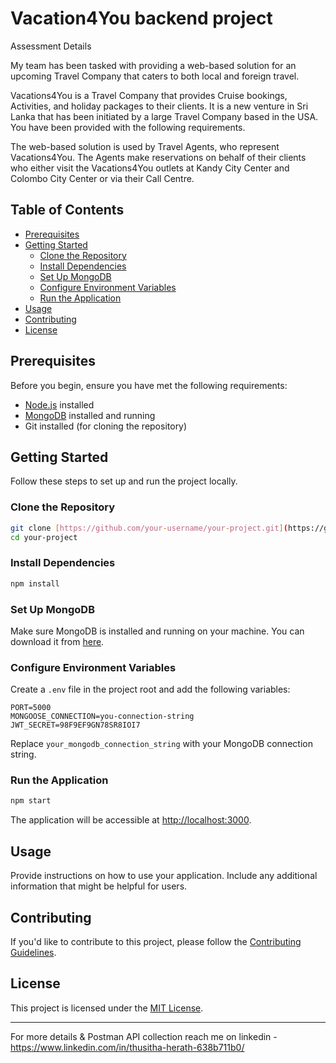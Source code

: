 # Vacation4You backend project 

Assessment Details

My team has been tasked with providing a web-based solution for an upcoming Travel Company that caters to both local and foreign travel.

Vacations4You is a Travel Company that provides Cruise bookings, Activities, and holiday packages to their clients. It is a new venture in Sri Lanka that has been initiated by a large Travel Company based in the USA. You have been provided with the following requirements.

The web-based solution is used by Travel Agents, who represent Vacations4You. The Agents make reservations on behalf of their clients who either visit the Vacations4You outlets at Kandy City Center and Colombo City Center or via their Call Centre.  

## Table of Contents

- [Prerequisites](#prerequisites)
- [Getting Started](#getting-started)
  - [Clone the Repository](#clone-the-repository)
  - [Install Dependencies](#install-dependencies)
  - [Set Up MongoDB](#set-up-mongodb)
  - [Configure Environment Variables](#configure-environment-variables)
  - [Run the Application](#run-the-application)
- [Usage](#usage)
- [Contributing](#contributing)
- [License](#license)

## Prerequisites

Before you begin, ensure you have met the following requirements:

- [Node.js](https://nodejs.org/) installed
- [MongoDB](https://www.mongodb.com/) installed and running
- Git installed (for cloning the repository)

## Getting Started

Follow these steps to set up and run the project locally.

### Clone the Repository

```bash
git clone [https://github.com/your-username/your-project.git](https://github.com/ThusithaHerath/Web-API-Backend.git)
cd your-project
```

### Install Dependencies

```bash
npm install
```

### Set Up MongoDB

Make sure MongoDB is installed and running on your machine. You can download it from [here](https://www.mongodb.com/try/download/community).

### Configure Environment Variables

Create a `.env` file in the project root and add the following variables:

```env
PORT=5000
MONGOOSE_CONNECTION=you-connection-string
JWT_SECRET=98F9EF9GN78SR8IOI7

```

Replace `your_mongodb_connection_string` with your MongoDB connection string.

### Run the Application

```bash
npm start
```

The application will be accessible at [http://localhost:3000](http://localhost:3000).

## Usage

Provide instructions on how to use your application. Include any additional information that might be helpful for users.

## Contributing

If you'd like to contribute to this project, please follow the [Contributing Guidelines](CONTRIBUTING.md).

## License

This project is licensed under the [MIT License](LICENSE).

---
For more details & Postman API collection reach me on linkedin - https://www.linkedin.com/in/thusitha-herath-638b711b0/
